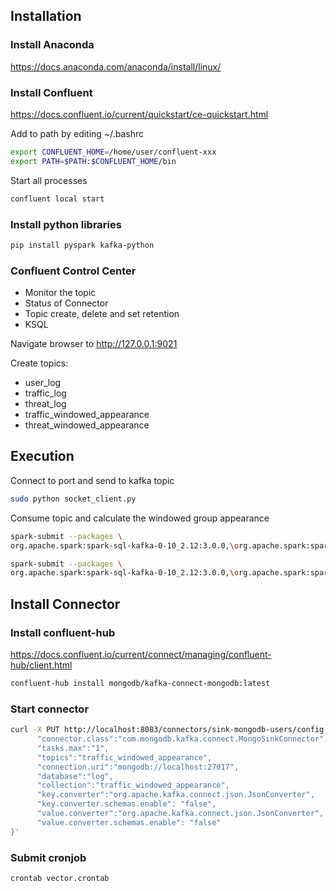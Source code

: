 ## Installation

### Install Anaconda

https://docs.anaconda.com/anaconda/install/linux/

### Install Confluent

https://docs.confluent.io/current/quickstart/ce-quickstart.html

Add to path by editing ~/.bashrc
```bash
export CONFLUENT_HOME=/home/user/confluent-xxx
export PATH=$PATH:$CONFLUENT_HOME/bin
```

Start all processes
```bash
confluent local start
```
### Install python libraries

```bash
pip install pyspark kafka-python
```

### Confluent Control Center

- Monitor the topic
- Status of Connector
- Topic create, delete and set retention
- KSQL

Navigate browser to http://127.0.0.1:9021

Create topics:
- user_log
- traffic_log
- threat_log
- traffic_windowed_appearance
- threat_windowed_appearance

## Execution

Connect to port and send to kafka topic
```bash
sudo python socket_client.py
```

Consume topic and calculate the windowed group appearance
```bash
spark-submit --packages \
org.apache.spark:spark-sql-kafka-0-10_2.12:3.0.0,\org.apache.spark:spark-avro_2.12:3.0.0 structured_stream.py --type traffic
```
```bash
spark-submit --packages \
org.apache.spark:spark-sql-kafka-0-10_2.12:3.0.0,\org.apache.spark:spark-avro_2.12:3.0.0 structured_stream.py --type threat
```

## Install Connector

### Install confluent-hub

https://docs.confluent.io/current/connect/managing/confluent-hub/client.html

```bash
confluent-hub install mongodb/kafka-connect-mongodb:latest
```

### Start connector

```bash
curl -X PUT http://localhost:8083/connectors/sink-mongodb-users/config -H "Content-Type: application/json" -d ' {
      "connector.class":"com.mongodb.kafka.connect.MongoSinkConnector",
      "tasks.max":"1",
      "topics":"traffic_windowed_appearance",
      "connection.uri":"mongodb://localhost:27017",
      "database":"log",
      "collection":"traffic_windowed_appearance",
      "key.converter":"org.apache.kafka.connect.json.JsonConverter",
      "key.converter.schemas.enable": "false",
      "value.converter":"org.apache.kafka.connect.json.JsonConverter",
      "value.converter.schemas.enable": "false"
}' 
```

### Submit cronjob
```
crontab vector.crontab
```